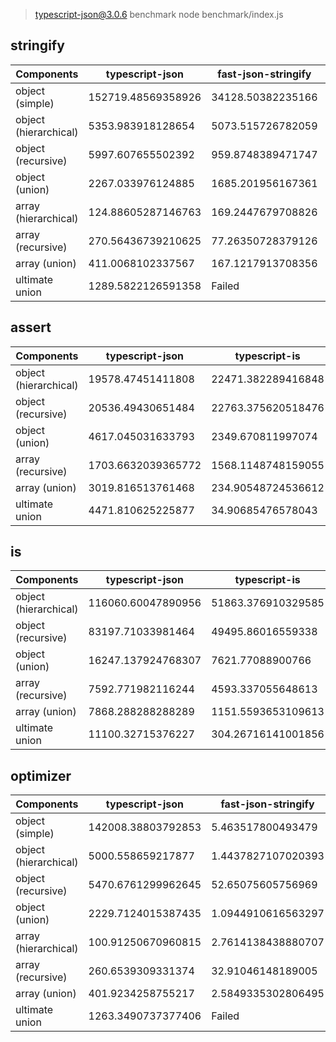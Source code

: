 
> typescript-json@3.0.6 benchmark
> node benchmark/index.js

## stringify
 Components | typescript-json | fast-json-stringify | JSON.stringify() 
------------|-----------------|---------------------|------------------
object (simple) | 152719.48569358926 | 34128.50382235166 | 4244.407469033094
object (hierarchical) | 5353.983918128654 | 5073.515726782059 | 1232.904788522452
object (recursive) | 5997.607655502392 | 959.8748389471747 | 977.4380011187767
object (union) | 2267.033976124885 | 1685.201956167361 | 507.85531603945924
array (hierarchical) | 124.88605287146763 | 169.2447679708826 | 35.272045028142585
array (recursive) | 270.56436739210625 | 77.26350728379126 | 76.40408460977389
array (union) | 411.0068102337567 | 167.1217913708356 | 179.65052784856206
ultimate union | 1289.5822126591358 | Failed | 148.5460270420448



## assert
 Components | typescript-json | typescript-is 
------------|-----------------|---------------
object (hierarchical) | 19578.47451411808 | 22471.382289416848
object (recursive) | 20536.49430651484 | 22763.375620518476
object (union) | 4617.045031633793 | 2349.670811997074
array (recursive) | 1703.6632039365772 | 1568.1148748159055
array (union) | 3019.816513761468 | 234.90548724536612
ultimate union | 4471.810625225877 | 34.90685476578043



## is
 Components | typescript-json | typescript-is 
------------|-----------------|---------------
object (hierarchical) | 116060.60047890956 | 51863.376910329585
object (recursive) | 83197.71033981464 | 49495.86016559338
object (union) | 16247.137924768307 | 7621.77088900766
array (recursive) | 7592.771982116244 | 4593.337055648613
array (union) | 7868.288288288289 | 1151.5593653109613
ultimate union | 11100.32715376227 | 304.26716141001856



## optimizer
 Components | typescript-json | fast-json-stringify | JSON.stringify() 
------------|-----------------|---------------------|------------------
object (simple) | 142008.38803792853 | 5.463517800493479 | 4262.15049727904
object (hierarchical) | 5000.558659217877 | 1.4437827107020393 | 1191.4353111957903
object (recursive) | 5470.6761299962645 | 52.65075605756969 | 980.5933942899795
object (union) | 2229.7124015387435 | 1.0944910616563297 | 520.8725084618278
array (hierarchical) | 100.91250670960815 | 2.7614138438880707 | 30.766396462785558
array (recursive) | 260.6539309331374 | 32.91046148189005 | 78.56872396819386
array (union) | 401.9234258755217 | 2.5849335302806495 | 181.14602587800368
ultimate union | 1263.3490737377406 | Failed | 145.03957297993742



